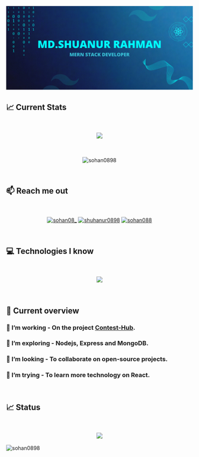 <a href="www.linkedin.com/in/shuhanur0898/">
<img src="https://raw.githubusercontent.com/Sohan0898/Sohan0898/main/Blue%20Tosca%20Geometric%20Technology%20Linkedln%20Banner%20(2000%20x%20900%20px).png" />
</a>

## :chart_with_upwards_trend: Current Stats

<br />
<p align="center">
  <img width="60%" src="https://github-readme-streak-stats.herokuapp.com?user=Sohan0898&theme=react&hide_border=true&background=0D1117&stroke=0D1117&fire=00FFFC&sideLabels=1034BF&currStreakNum=00FFFC&ring=00FFFC&currStreakLabel=00FFFC&sideNums=1034BF" />
</p>

<br/>

<p align="center"><img align="center" width="40%" src="https://github-readme-stats.vercel.app/api/top-langs?username=sohan0898&theme=react&hide_border=true&background=0D1117&show_icons=true&locale=en&layout=compact" alt="sohan0898" /></p>

<br />

## :mailbox: Reach me out

<br />

<p align="center">
<a href="https://twitter.com/sohan08_" target="blank"><img align="center" src="https://raw.githubusercontent.com/rahuldkjain/github-profile-readme-generator/master/src/images/icons/Social/twitter.svg" alt="sohan08_" height="30" width="40" /></a>
<a href="https://linkedin.com/in/shuhanur0898" target="blank"><img align="center" src="https://raw.githubusercontent.com/rahuldkjain/github-profile-readme-generator/master/src/images/icons/Social/linked-in-alt.svg" alt="shuhanur0898" height="30" width="40" /></a>
<a href="https://dribbble.com/sohan088" target="blank"><img align="center" src="https://raw.githubusercontent.com/rahuldkjain/github-profile-readme-generator/master/src/images/icons/Social/dribbble.svg" alt="sohan088" height="30" width="40" /></a>
</p>

<br />

## :computer: Technologies I know

<br>
<p align="center">
  <a href="https://skillicons.dev">
    <img src="https://skillicons.dev/icons?i=html,css,tailwind,js,react,nodejs,express,mongodb,firebase,netlify,vercel,materialui&perline=6" />
  </a>
</p>
<br/>


## :eyes: Current overview

### 🔭 I’m working - On the project [Contest-Hub](https://github.com/Sohan0898/Contest-hub-client).
### 🌱 I’m exploring - Nodejs, Express and MongoDB. 
### 👯 I’m looking - To collaborate on open-source projects. 
### 🤔 I’m trying - To learn more technology on React. 

<br />

## :chart_with_upwards_trend: Status

<br />
<p align="center">
  <img width="60%" src="http://github-profile-summary-cards.vercel.app/api/cards/profile-details?username=Sohan0898&theme=transparent" />
</p>

<p align="left"> <img src="https://komarev.com/ghpvc/?username=sohan0898&label=Profile%20views&color=0e75b6&style=flat" alt="sohan0898" /> </p>


